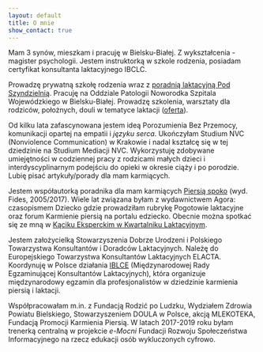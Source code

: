 ```yaml
---
layout: default
title: O mnie
show_contact: true
---
```


Mam 3 synów, mieszkam i pracuję w Bielsku-Białej. Z wykształcenia - magister psychologii. Jestem  instruktorką w szkole rodzenia, posiadam certyfikat konsultanta laktacyjnego  IBCLC. 

Prowadzę prywatną szkołę rodzenia wraz z [poradnią laktacyjną Pod Szyndzielnią](href="https://www.szkolarodzenia.bielsko.eu/"). Pracuję na Oddziale Patologii Noworodka Szpitala Wojewódzkiego w Bielsku-Białej. Prowadzę szkolenia, warsztaty dla rodziców, położnych, douli  w tematyce laktacji ([oferta](/oferta)).

Od kilku lata zafascynowana jestem ideą Porozumienia Bez Przemocy, komunikacji opartej na empatii i _języku serca_. Ukończyłam Studium NVC (Nonviolence Communication) w Krakowie i nadal kształcę  się w tej dziedzinie na Studium Mediacji NVC. Wykorzystuję zdobywane  umiejętności w codziennej pracy z rodzicami małych dzieci i interdyscyplinarnym  podejściu do  opieki w okresie ciąży i po porodzie. 
Lubię pisać artykuły/porady dla mam karmiących. 

Jestem współautorką poradnika dla mam karmiących [Piersią spoko](/#book) (wyd. Fides, 2005/2017). Wiele lat związana byłam z wydawnictwem Agora: czasopismem Dziecko gdzie prowadziłam rubrykę Pogotowie laktacyjne oraz forum Karmienie piersią na portalu  edziecko. Obecnie można  spotkać się ze mną w [Kąciku Eksperckim w Kwartalniku Laktacyjnym](http://kwartalnik-laktacyjny.pl/kwartalnik-laktacyjny-1-2020/).

Jestem założycielką Stowarzyszenia Dobrze Urodzeni i Polskiego Towarzystwa Konsultantów i Doradców Laktacyjnych. Należę do Europejskiego Towarzystwa Konsultantów Laktacyjnych ELACTA. Koordynuję w Polsce działania [IBLCE](https://iblce.org) (Międzynarodowej Rady Egzaminującej Konsultantów Laktacyjnych), która organizuje międzynarodowy egzamin dla profesjonalistów w dziedzinie karmienia piersią i laktacji. 

Współpracowałam m.in. z Fundacją Rodzić po Ludzku, Wydziałem Zdrowia Powiatu Bielskiego, Stowarzyszeniem DOULA w Polsce, akcją MLEKOTEKA, Fundacją Promocji Karmienia Piersią. W latach 2017-2019 roku byłam trenerką centralną w projekcie _e-Mocni_ Fundacji Rozwoju Społeczeństwa Informacyjnego na rzecz edukacji osób wykluczonych cyfrowo.
